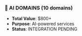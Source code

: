 ### 🤖 AI DOMAINS (10 domains)

- **Total Value**: $800+
- **Purpose**: AI-powered services
- **Status**: INTEGRATION PENDING
